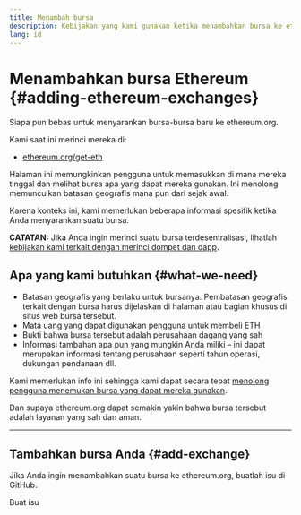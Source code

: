 ```yaml
---
title: Menambah bursa
description: Kebijakan yang kami gunakan ketika menambahkan bursa ke ethereum.org
lang: id
---
```


# Menambahkan bursa Ethereum {#adding-ethereum-exchanges}

Siapa pun bebas untuk menyarankan bursa-bursa baru ke ethereum.org.

Kami saat ini merinci mereka di:

- [ethereum.org/get-eth](/get-eth/)

Halaman ini memungkinkan pengguna untuk memasukkan di mana mereka tinggal dan melihat bursa apa yang dapat mereka gunakan. Ini menolong memunculkan batasan geografis mana pun dari sejak awal.

Karena konteks ini, kami memerlukan beberapa informasi spesifik ketika Anda menyarankan suatu bursa.

**CATATAN:** Jika Anda ingin merinci suatu bursa terdesentralisasi, lihatlah [kebijakan kami terkait dengan merinci dompet dan dapp](/contributing/adding-products/).

## Apa yang kami butuhkan {#what-we-need}

- Batasan geografis yang berlaku untuk bursanya. Pembatasan geografis terkait dengan bursa harus dijelaskan di halaman atau bagian khusus di situs web bursa tersebut.
- Mata uang yang dapat digunakan pengguna untuk membeli ETH
- Bukti bahwa bursa tersebut adalah perusahaan dagang yang sah
- Informasi tambahan apa pun yang mungkin Anda miliki – ini dapat merupakan informasi tentang perusahaan seperti tahun operasi, dukungan pendanaan dll.

Kami memerlukan info ini sehingga kami dapat secara tepat [menolong pengguna menemukan bursa yang dapat mereka gunakan](/get-eth/#country-picker).

Dan supaya ethereum.org dapat semakin yakin bahwa bursa tersebut adalah layanan yang sah dan aman.

---

## Tambahkan bursa Anda {#add-exchange}

Jika Anda ingin menambahkan suatu bursa ke ethereum.org, buatlah isu di GitHub.

<ButtonLink href="https://github.com/ethereum/ethereum-org-website/issues/new?assignees=&labels=content+%3Afountain_pen%3A&template=suggest_exchange.yaml">
  Buat isu
</ButtonLink>
